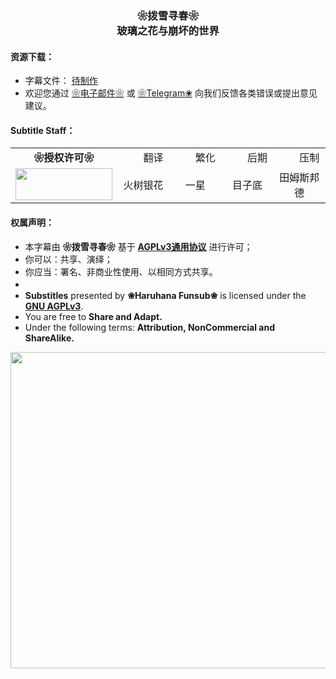 <h3 align="center">❀拨雪寻春❀<br>玻璃之花与崩坏的世界</h3>

<h4>资源下载：</h4>
<ul>
    <li>字幕文件： <a href="https://" target="_blank">待制作</a></li>
    <li>欢迎您通过 <a href="haruhanasub@gmail.com" target="_blank">❀电子邮件❀</a> 或 <a href="https://t.me/Haruhana_Fansub" target="_blank">❀Telegram❀</a> 向我们反馈各类错误或提出意见建议。</li>
</ul>

<h4>Subtitle Staff：</h4>

<table align="center">
	<tbody align="center">
		<tr>
            <td><b>❀授权许可❀</b></td>
			<td>　　翻译　　</td>
			<td>　　繁化　　</td>
			<td>　　后期　　</td>
			<td>　　压制　　</td>
		</tr>
		<tr>
            <td><img src="https://www.gnu.org/graphics/agplv3-155x51.png" alt="" style="width:155px;height:51px"></td>
			<td>火树银花</td>
			<td>一星</td>
			<td>目子底</td>
			<td>田姆斯邦德</td>
		</tr>
	</tbody>
</table>

<h4>权属声明：</h4>
<ul>
	<li>本字幕由 <b>❀拨雪寻春❀</b> 基于 <a href="https://www.gnu.org/licenses/agpl-3.0.html" target="_blank"><b>AGPLv3通用协议</b></a> 进行许可；</li>
	<li>你可以：共享、演绎；</li>
	<li>你应当：署名、非商业性使用、以相同方式共享。</li>
	<li>　</li>
	<li><b>Substitles</b> presented by <b>❀Haruhana Funsub❀</b> is licensed under the <a href="https://www.gnu.org/licenses/agpl-3.0.html" target="_blank"><b>GNU AGPLv3</b></a>.</li>
	<li>You are free to <b>Share and Adapt.</b></li>
	<li>Under the following terms: <b>Attribution, NonCommercial and ShareAlike.</b></li>
</ul>

<p align = "center">
	<img src="https://www.z4a.net/images/2022/01/10/Glass-no-Hana-to-Kowasu-Sekai---Poster.webp" style="width:900px;height:506px">
</p>
